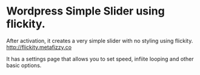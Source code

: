 # Wordpress Simple Slider using flickity.

After activation, it creates a very simple slider with no styling using flickity.
http://flickity.metafizzy.co

It has a settings page that allows you to set speed, infiite looping and other basic options.
